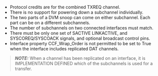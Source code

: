 - Protocol credits are for the combined TXREQ channel.
- There is no support for powering down a subchannel individually.
- The two parts of a DVM snoop can come on either subchannel. Each part can be on a different subchannels.
- The number of subchannels on two connected interfaces must match.
- There must be only one set of SACTIVE LINKACTIVE, and SYSCOREQ/SYSCOACK signals, and optional broadcast control pins.
- Interface property CCF\_Wrap\_Order is not permitted to be set to True when the interface includes replicated DAT channels.

> **_NOTE:_** When a channel has been replicated on an interface, it is IMPLEMENTATION DEFINED which of the subchannels is used for a transfer.